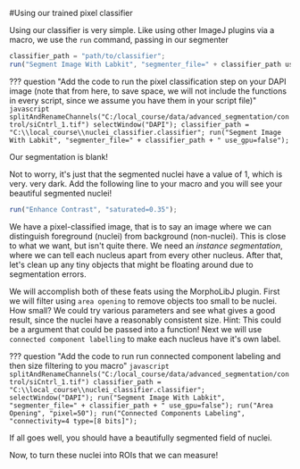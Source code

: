 #Using our trained pixel classifier

Using our classifier is very simple. Like using other ImageJ plugins via a macro, we use the `run` command, passing in our segmenter 

```javascript title="segmenting images with labkit"
classifier_path = "path/to/classifier";
run("Segment Image With Labkit", "segmenter_file=" + classifier_path use_gpu=false");
```

??? question "Add the code to run the pixel classification step on your DAPI image (note that from here, to save space, we will not include the functions in every script, since we assume you have them in your script file)"
    ```javascript
    splitAndRenameChannels("C:/local_course/data/advanced_segmentation/control/siCntrl_1.tif")
    selectWindow("DAPI");
    classifier_path = "C:\\local_course\\nuclei_classifier.classifier";
    run("Segment Image With Labkit", "segmenter_file=" + classifier_path + " use_gpu=false");
    ```

Our segmentation is blank!

Not to worry, it's just that the segmented nuclei have a value of 1, which is very. very dark. Add the following line to your macro and you will see your beautiful segmented nuclei!

```javascript
run("Enhance Contrast", "saturated=0.35");
```

We have a pixel-classified image, that is to say an image where we can distinguish foreground (nuclei) from background (non-nuclei). This is close to what we want, but isn't quite there. We need an <i>instance segmentation</i>, where we can tell each nucleus apart from every other nucleus. After that, let's clean up any tiny objects that might be floating around due to segmentation errors.

We will accomplish both of these feats using the MorphoLibJ plugin. First we will filter using `area opening` to remove objects too small to be nuclei. How small? We could try various parameters and see what gives a good result, since the nuclei have a reasonably consistent size. Hint: This could be a argument that could be passed into a function! Next we will use `connected component labelling` to make each nucleus have it's own label. 

??? question "Add the code to run run connected component labeling and then size filtering to you macro"
    ```javascript
    splitAndRenameChannels("C:/local_course/data/advanced_segmentation/control/siCntrl_1.tif")
    classifier_path = "C:\\local_course\\nuclei_classifier.classifier";
    selectWindow("DAPI");
    run("Segment Image With Labkit", "segmenter_file=" + classifier_path + " use_gpu=false");
    run("Area Opening", "pixel=50");
    run("Connected Components Labeling", "connectivity=4 type=[8 bits]");
    ```

If all goes well, you should have a beautifully segmented field of nuclei. 

Now, to turn these nuclei into ROIs that we can measure!

